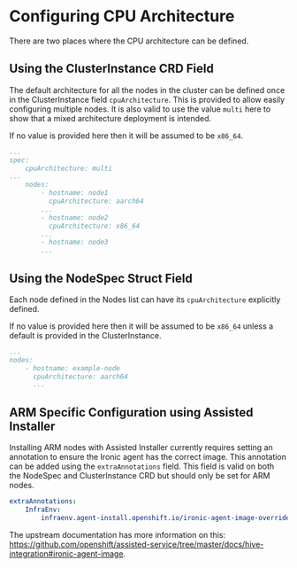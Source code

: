 # Configuring CPU Architecture

There are two places where the CPU architecture can be defined.

## Using the ClusterInstance CRD Field

The default architecture for all the nodes in the cluster can be defined once in the ClusterInstance field `cpuArchitecture`. This is provided to allow easily configuring multiple nodes. It is also valid to use the value `multi` here to show that a mixed architecture deployment is intended.

If no value is provided here then it will be assumed to be `x86_64`.

```yaml
...
spec:
    cpuArchitecture: multi
...
    nodes:
        - hostname: node1
          cpuArchitecture: aarch64
        ...
        - hostname: node2
          cpuArchitecture: x86_64
        ...
        - hostname: node3
        ...
```

## Using the NodeSpec Struct Field

Each node defined in the Nodes list can have its `cpuArchitecture` explicitly defined.

If no value is provided here then it will be assumed to be `x86_64` unless a default is provided in the ClusterInstance.

```yaml
...
nodes:
    - hostname: example-node
      cpuArchitecture: aarch64
      ...
```

## ARM Specific Configuration using Assisted Installer

Installing ARM nodes with Assisted Installer currently requires setting an annotation to ensure the Ironic agent has the correct image. This annotation can be added using the `extraAnnotations` field. This field is valid on both the NodeSpec and ClusterInstance CRD but should only be set for ARM nodes.

```yaml
extraAnnotations:
    InfraEnv:
        infraenv.agent-install.openshift.io/ironic-agent-image-override: quay.io/openshift-release-dev/ocp-v4.0-art-dev@sha256:placeholder
```

The upstream documentation has more information on this: <https://github.com/openshift/assisted-service/tree/master/docs/hive-integration#ironic-agent-image>.
